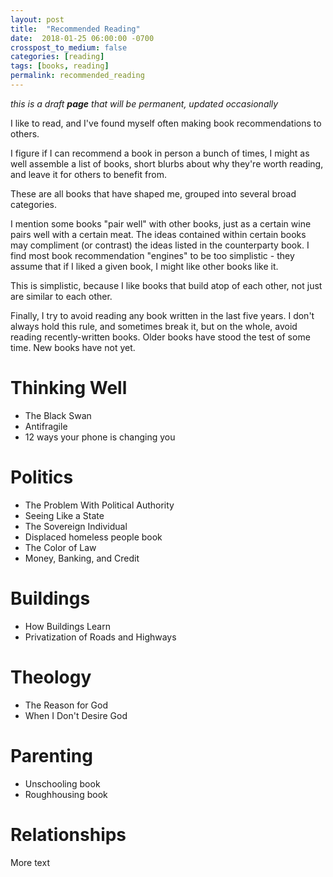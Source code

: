 ```yaml
---
layout: post
title:  "Recommended Reading"
date:  2018-01-25 06:00:00 -0700
crosspost_to_medium: false
categories: [reading]
tags: [books, reading]
permalink: recommended_reading
---
```

_this is a draft **page** that will be permanent, updated occasionally_

I like to read, and I've found myself often making book recommendations to others.

I figure if I can recommend a book in person a bunch of times, I might as well assemble a list of books, short blurbs about why they're worth reading, and leave it for others to benefit from.

These are all books that have shaped me, grouped into several broad categories.

I mention some books "pair well" with other books, just as a certain wine pairs well with a certain meat. The ideas contained within certain books may compliment (or contrast) the ideas listed in the counterparty book. I find most book recommendation "engines" to be too simplistic - they assume that if I liked a given book, I might like other books like it.

This is simplistic, because I like books that build atop of each other, not just are similar to each other.

Finally, I try to avoid reading any book written in the last five years. I don't always hold this rule, and sometimes break it, but on the whole, avoid reading recently-written books. Older books have stood the test of some time. New books have not yet.

<!--more-->

# Thinking Well

- The Black Swan
- Antifragile
- 12 ways your phone is changing you

# Politics

- The Problem With Political Authority
- Seeing Like a State
- The Sovereign Individual
- Displaced homeless people book
- The Color of Law
- Money, Banking, and Credit 

# Buildings

- How Buildings Learn
- Privatization of Roads and Highways

# Theology

- The Reason for God
- When I Don't Desire God


# Parenting

- Unschooling book
- Roughhousing book

# Relationships


More text

